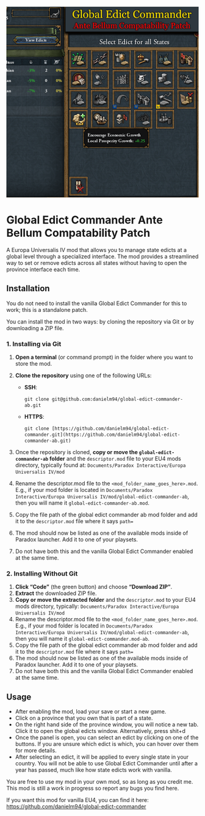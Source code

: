 ![Screenshot of Global Edict Commander AB Compatability Patch](https://github.com/danielm94/global-edict-commander-ab/blob/main/thumbnail.png?raw=true)



# Global Edict Commander Ante Bellum Compatability Patch

A Europa Universalis IV mod that allows you to manage state edicts at a global level through a specialized interface. The mod provides a streamlined way to set or remove edicts across all states without having to open the province interface each time.

## Installation

You do not need to install the vanilla Global Edict Commander for this to work; this is a standalone patch.

You can install the mod in two ways: by cloning the repository via Git or by downloading a ZIP file.

### 1. Installing via Git

1. **Open a terminal** (or command prompt) in the folder where you want to store the mod.
2. **Clone the repository** using one of the following URLs:

   - **SSH**:
     ```
     git clone git@github.com:danielm94/global-edict-commander-ab.git
     ```
   - **HTTPS**:
     ```
     git clone [https://github.com/danielm94/global-edict-commander.git](https://github.com/danielm94/global-edict-commander-ab.git)
     ```

3. Once the repository is cloned, **copy or move the `global-edict-commander-ab` folder** and the `descriptor.mod` file to your EU4 mods directory, typically found at: `Documents/Paradox Interactive/Europa Universalis IV/mod`
4. Rename the descriptor.mod file to the `<mod_folder_name_goes_here>.mod`. E.g., if your mod folder is located in `Documents/Paradox Interactive/Europa Universalis IV/mod/global-edict-commander-ab`, then you will name it `global-edict-commander-ab.mod`.
5. Copy the file path of the global edict commander ab mod folder and add it to the `descriptor.mod` file where it says `path=`
6. The mod should now be listed as one of the available mods inside of Paradox launcher. Add it to one of your playsets.
7. Do not have both this and the vanilla Global Edict Commander enabled at the same time.

### 2. Installing Without Git

1. **Click “Code”** (the green button) and choose **“Download ZIP”**.
2. **Extract** the downloaded ZIP file.
3. **Copy or move the extracted folder** and the `descriptor.mod` to your EU4 mods directory, typically: `Documents/Paradox Interactive/Europa Universalis IV/mod`
4. Rename the descriptor.mod file to the `<mod_folder_name_goes_here>.mod`. E.g., if your mod folder is located in `Documents/Paradox Interactive/Europa Universalis IV/mod/global-edict-commander-ab`, then you will name it `global-edict-commander.mod-ab`.
5. Copy the file path of the global edict commander ab mod folder and add it to the `descriptor.mod` file where it says `path=`
6. The mod should now be listed as one of the available mods inside of Paradox launcher. Add it to one of your playsets.
7. Do not have both this and the vanilla Global Edict Commander enabled at the same time.

## Usage

- After enabling the mod, load your save or start a new game.
- Click on a province that you own that is part of a state.
- On the right hand side of the province window, you will notice a new tab. Click it to open the global edicts window. Alternatively, press shit+d
- Once the panel is open, you can select an edict by clicking on one of the buttons. If you are unsure which edict is which, you can hover over them for more details.
- After selecting an edict, it will be applied to every single state in your country. You will not be able to use Global Edict Commander until after a year has passed, much like how state edicts work with vanilla.

You are free to use my mod in your own mod, so as long as you credit me. This mod is still a work in progress so report any bugs you find here.

If you want this mod for vanilla EU4, you can find it here: https://github.com/danielm94/global-edict-commander
